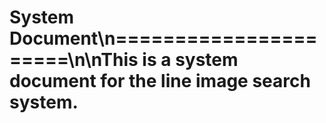 # System Document\n======================\n\nThis is a system document for the line image search system.

